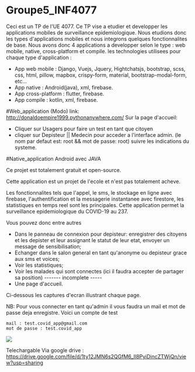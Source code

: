 # Groupe5_INF4077
Ceci est un TP de l'UE 4077. Ce TP vise a etudier et developper les applications mobiles de surveillance epidemiologique.
Nous etudions donc les types d'applications mobiles et nous integrons quelques fonctionnalites de base.
Nous avons donc 4 applications a developper selon le type : web mobile, native, cross-platform et compile. les technologies utilisees pour chaque type d'application :
  - App web mobile : Django, Vuejs, Jquery, Hightchatsjs, bootstrap, scss, css, html, pillow, mapbox, crispy-form, material, bootstrap-modal-form, etc...
  - App native : Android(java), xml, firebase.
  - App cross-platform : flutter, firebase.
  - App compile : kotlin, xml, firebase.
  
#Web_application (Modo)
link: http://donaldoempire1999.pythonanywhere.com/
Sur la page d'accueil:
  - Cliquer sur Usagers pour faire un test en tant que citoyen
  - cliquer sur Depisteur || Medecin pour acceder a l'interface admin. 
  (le nom par defaut est: root && mot de passe: root)
 suivre les indications du systeme.
 
 
#Native_application Android avec JAVA
 
 Ce projet est totalement gratuit et open-source.
 
 Cette application est un projet de l'ecole et n'est pas totalement acheve.
 
 Les fonctionnalites tels que l'appel, le sms, le stockage en ligne avec firebase, l'authentification et la messagerie instantanee avec firestore, les statistiques en temps reel sont les principales. Cette application permet la surveillance epidemiologique du COVID-19 au 237.

Vous pouvez donc entre autres 

  * Dans le panneau de connexion pour depisteur: enregistrer des citoyens et les depister et leur assignant le statut de leur etat, envoyer un message de sensibilisation;
  * Echanger dans le salon general en tant qu'anonyme ou depisteur grace aux sms et voices;
  * Voir les statistiques;
  * Voir les malades qui sont connectes (ici il faudra accepter de partager sa position) ------- incomplete -----
  * Une page d'accueil.

Ci-dessous les captures d'ecran illustrant chaque page.

NB: Pour vous connecter en tant qu'admin il vous faudra un mail et mot de passe deja enregistre. Voici un compte de test

    mail : test.covid_app@gmail.com
    mot de passe : test.covid_app

![](https://media.giphy.com/media/6vbaG1SIXbU0j8UnGl/giphy.gif)

 Telechargable Via google drive : 
https://drive.google.com/file/d/1ty12JMN6s2QGfM6_Il8PyiDincZTWjQn/view?usp=sharing
